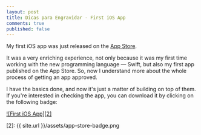 ```yaml
---
layout: post
title: Dicas para Engravidar - First iOS App
comments: true
published: false
---
```


My first iOS app was just released on the [App Store](https://itunes.apple.com/us/app/dicas-para-engravidar/id960802240).

It was a very enriching experience, not only because it was my first time working with the new programming language — Swift, but also my first app published on the App Store. So, now I understand more about the whole process of getting an app approved.

I have the basics done, and now it's just a matter of building on top of them. If you're interested in checking the app, you can download it by clicking on the following badge:

[![First iOS App][2]][1]

  [1]: https://itunes.apple.com/us/app/dicas-para-engravidar/id960802240
  [2]: {{ site.url }}/assets/app-store-badge.png
